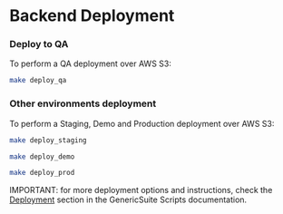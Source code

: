 # Backend Deployment

### Deploy to QA

To perform a QA deployment over AWS S3:

```bash
make deploy_qa
```

### Other environments deployment

To perform a Staging, Demo and Production deployment over AWS S3:

```bash
make deploy_staging
```
```bash
make deploy_demo
```
```bash
make deploy_prod
```

IMPORTANT: for more deployment options and instructions, check the [Deployment](./GenericSuite-Scripts/index.md#deployment) section in the GenericSuite Scripts documentation.